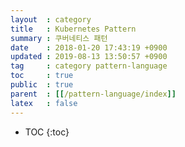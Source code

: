 ```yaml
---
layout  : category
title   : Kubernetes Pattern
summary : 쿠버네티스 패턴
date    : 2018-01-20 17:43:19 +0900
updated : 2019-08-13 13:50:57 +0900
tag     : category pattern-language
toc     : true
public  : true
parent  : [[/pattern-language/index]]
latex   : false
---
```

* TOC
{:toc}


